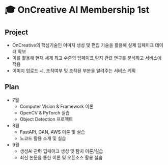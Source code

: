 # 🎓 OnCreative AI Membership 1st
 
## Project
- OnCreative의 핵심기술인 이미지 생성 및 편집 기술을 활용해 실제 딥페이크 데이터 확보
- 이를 활용해 현재 세계 최고 수준의 딥페이크 탐지 관련 연구를 분석하고 서비스에 적용
- 이미지 업로드 시, 조작여부 및 조작된 부분을 알려주는 서비스 계획
  
## Plan
- 7월
  - Computer Vision & Framework 이론
  - OpenCV & PyTorch 실습
  - Object Detection 프로젝트
- 8월
  - FastAPI, GAN, AWS 이론 및 실습
  - 노코드 활용 소개 및 실습
- 9월
  - 생성AI 관련 딥페이크 생성 및 탐지 이론/실습
  - 최신 논문을 통한 이론 및 오픈소스 활용 실습
